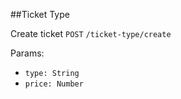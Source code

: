 ##Ticket Type

Create ticket 
``POST``
``/ticket-type/create``

Params:
- ``type: String``
- ``price: Number``

